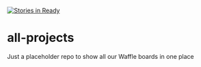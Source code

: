 [![Stories in Ready](https://badge.waffle.io/lesalonapp/all-projects.png?label=ready&title=Ready)](https://waffle.io/lesalonapp/all-projects?utm_source=badge)
# all-projects
Just a placeholder repo to show all our Waffle boards in one place
